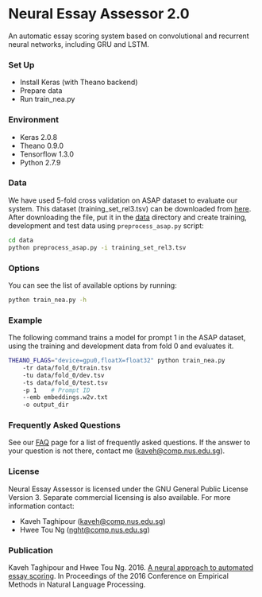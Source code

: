 # Neural Essay Assessor 2.0 #

An automatic essay scoring system based on convolutional and recurrent neural networks, including GRU and LSTM.

### Set Up ###

* Install Keras (with Theano backend)
* Prepare data
* Run train_nea.py

### Environment

- Keras 2.0.8
- Theano 0.9.0
- Tensorflow 1.3.0
- Python 2.7.9

### Data ###

We have used 5-fold cross validation on ASAP dataset to evaluate our system. This dataset (training_set_rel3.tsv) can be downloaded from [here](https://www.kaggle.com/c/asap-aes/data). After downloading the file, put it in the [data](https://github.com/nusnlp/nea/tree/master/data) directory and create training, development and test data using ```preprocess_asap.py``` script:

```bash
cd data
python preprocess_asap.py -i training_set_rel3.tsv
```

### Options ###

You can see the list of available options by running:
```bash
python train_nea.py -h
```
### Example ###

The following command trains a model for prompt 1 in the ASAP dataset, using the training and development data from fold 0 and evaluates it.

```bash
THEANO_FLAGS="device=gpu0,floatX=float32" python train_nea.py
	-tr data/fold_0/train.tsv
	-tu data/fold_0/dev.tsv
	-ts data/fold_0/test.tsv
	-p 1	# Prompt ID
	--emb embeddings.w2v.txt
	-o output_dir
```

### Frequently Asked Questions ###

See our [FAQ](https://github.com/nusnlp/nea/blob/master/FAQ.md) page for a list of frequently asked questions. If the answer to your question is not there, contact me (kaveh@comp.nus.edu.sg).

### License ###

Neural Essay Assessor is licensed under the GNU General Public License Version 3. Separate commercial licensing is also available. For more information contact:

* Kaveh Taghipour (kaveh@comp.nus.edu.sg)
* Hwee Tou Ng (nght@comp.nus.edu.sg)

### Publication ###

Kaveh Taghipour and Hwee Tou Ng. 2016. [A neural approach to automated essay scoring](http://aclweb.org/anthology/D/D16/D16-1193.pdf). In Proceedings of the 2016 Conference on Empirical Methods in Natural Language Processing.
